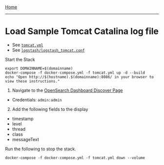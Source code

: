 [Home](../README.md)

---

# Load Sample Tomcat Catalina log file

- See [`tomcat.yml`](../tomcat.yml)
- See [`logstash/logstash_tomcat.conf`](../logstash/logstash_tomcat.conf)

Start the Stack

```
export DOMAINNAME=$(domainname)
docker-compose -f docker-compose.yml -f tomcat.yml up -d --build
echo "Open http://$(hostname).$(domainname):8086/ in your browser to view these instructions."
```

1. Navigate to the [OpenSearch Dashboard Discover Page](http://{{MYHOSTNAME}}:8094/app/discover)
  - Credentials: `admin:admin`
2. Add the following fields to the display
  - timestamp
  - level
  - thread
  - class
  - messageText



Run the following to stop the stack.

```
docker-compose -f docker-compose.yml -f tomcat.yml down --volume
```
